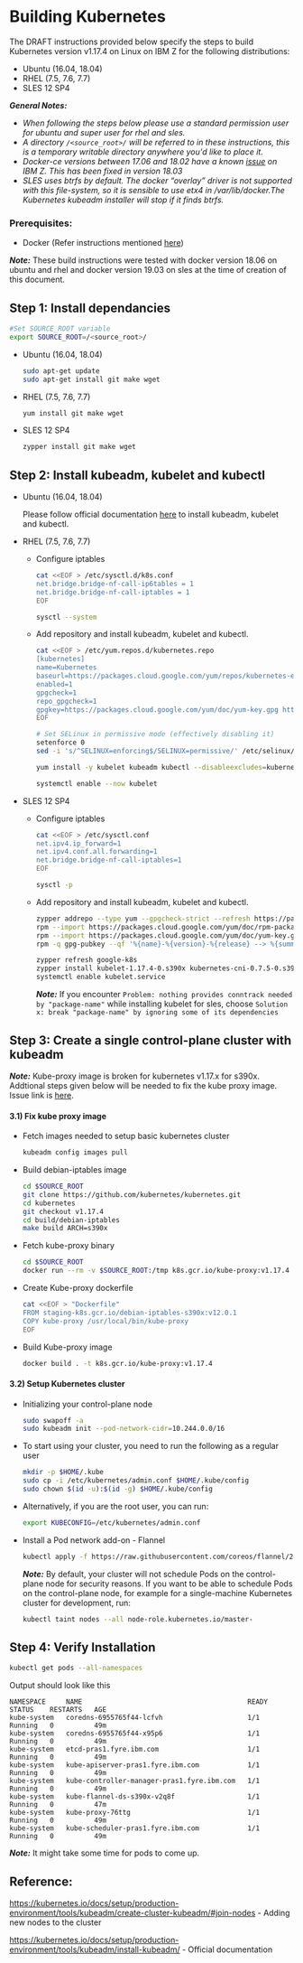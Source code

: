 # Building Kubernetes

The DRAFT instructions provided below specify the steps to build Kubernetes version v1.17.4 on Linux on IBM Z for the following distributions:

* Ubuntu (16.04, 18.04)
* RHEL (7.5, 7.6, 7.7)
* SLES 12 SP4

_**General Notes:**_
* _When following the steps below please use a standard permission user for ubuntu and super user for rhel and sles._
* _A directory `/<source_root>/` will be referred to in these instructions, this is a temporary writable directory anywhere you'd like to place it._
* _Docker-ce versions between 17.06 and 18.02 have a known [issue](https://github.com/docker/for-linux/issues/238) on IBM Z. This has been fixed in version 18.03_
* _SLES uses btrfs by default. The docker “overlay” driver is not supported with this file-system, so it is sensible to use etx4 in /var/lib/docker.The Kubernetes kubeadm installer will stop if it finds btrfs._

### Prerequisites:
* Docker (Refer instructions mentioned [here](https://docs.docker.com/install/linux/docker-ce/ubuntu/))

_**Note:**_ These build instructions were tested with docker version 18.06 on ubuntu and rhel and docker version 19.03 on sles at the time of creation of this document. 

## Step 1: Install dependancies
```bash
#Set SOURCE_ROOT variable
export SOURCE_ROOT=/<source_root>/
```

* Ubuntu (16.04, 18.04)	
    ```bash
    sudo apt-get update
    sudo apt-get install git make wget
    ```

* RHEL (7.5, 7.6, 7.7)
    ```bash
    yum install git make wget
    ```

* SLES 12 SP4
    ```bash
    zypper install git make wget
    ```

## Step 2: Install kubeadm, kubelet and kubectl

* Ubuntu (16.04, 18.04)	

    Please follow official documentation [here](https://kubernetes.io/docs/setup/production-environment/tools/kubeadm/install-kubeadm/) to install kubeadm, kubelet and kubectl.

* RHEL (7.5, 7.6, 7.7)

    * Configure iptables
        ```bash
        cat <<EOF > /etc/sysctl.d/k8s.conf
        net.bridge.bridge-nf-call-ip6tables = 1
        net.bridge.bridge-nf-call-iptables = 1
        EOF

        sysctl --system
        ```

    * Add repository and install kubeadm, kubelet and kubectl.
        ```bash
        cat <<EOF > /etc/yum.repos.d/kubernetes.repo
        [kubernetes]
        name=Kubernetes
        baseurl=https://packages.cloud.google.com/yum/repos/kubernetes-el7-s390x
        enabled=1
        gpgcheck=1
        repo_gpgcheck=1
        gpgkey=https://packages.cloud.google.com/yum/doc/yum-key.gpg https://packages.cloud.google.com/yum/doc/rpm-package-key.gpg
        EOF

        # Set SELinux in permissive mode (effectively disabling it)
        setenforce 0
        sed -i 's/^SELINUX=enforcing$/SELINUX=permissive/' /etc/selinux/config

        yum install -y kubelet kubeadm kubectl --disableexcludes=kubernetes

        systemctl enable --now kubelet
        ```

* SLES 12 SP4

    * Configure iptables
        ```bash
        cat <<EOF > /etc/sysctl.conf
        net.ipv4.ip_forward=1
        net.ipv4.conf.all.forwarding=1
        net.bridge.bridge-nf-call-iptables=1
        EOF

        sysctl -p
        ```
        
    * Add repository and install kubeadm, kubelet and kubectl.
        ```bash
        zypper addrepo --type yum --gpgcheck-strict --refresh https://packages.cloud.google.com/yum/repos/kubernetes-el7-s390x google-k8s
        rpm --import https://packages.cloud.google.com/yum/doc/rpm-package-key.gpg
        rpm --import https://packages.cloud.google.com/yum/doc/yum-key.gpg
        rpm -q gpg-pubkey --qf '%{name}-%{version}-%{release} --> %{summary}\n'
        
        zypper refresh google-k8s
        zypper install kubelet-1.17.4-0.s390x kubernetes-cni-0.7.5-0.s390x kubeadm-1.17.4-0.s390x cri-tools-1.13.0-0 kubectl-1.17.4-0.s390x
        systemctl enable kubelet.service
        ```
        _**Note:**_ If you encounter `Problem: nothing provides conntrack needed by "package-name"` while installing kubelet for sles, choose `Solution x: break "package-name" by ignoring some of its dependencies`

## Step 3: Create a single control-plane cluster with kubeadm

_**Note:**_ Kube-proxy image is broken for kubernetes v1.17.x for s390x. Addtional steps given below will be needed to fix the kube proxy image. Issue link is [here](https://github.com/kubernetes/kubernetes/issues/87197).

#### 3.1) Fix kube proxy image

* Fetch images needed to setup basic kubernetes cluster
    ```bash
    kubeadm config images pull
    ```
* Build debian-iptables image
    ```bash
    cd $SOURCE_ROOT
    git clone https://github.com/kubernetes/kubernetes.git
    cd kubernetes
    git checkout v1.17.4
    cd build/debian-iptables
    make build ARCH=s390x
    ```
* Fetch kube-proxy binary
    ```bash
    cd $SOURCE_ROOT
    docker run --rm -v $SOURCE_ROOT:/tmp k8s.gcr.io/kube-proxy:v1.17.4 cp /usr/local/bin/kube-proxy /tmp
    ```
* Create Kube-proxy dockerfile
    ```bash
    cat <<EOF > "Dockerfile"
    FROM staging-k8s.gcr.io/debian-iptables-s390x:v12.0.1
    COPY kube-proxy /usr/local/bin/kube-proxy
    EOF
    ```
* Build Kube-proxy image
    ```bash
    docker build . -t k8s.gcr.io/kube-proxy:v1.17.4
    ```

#### 3.2) Setup Kubernetes cluster

* Initializing your control-plane node
    ```bash
    sudo swapoff -a
    sudo kubeadm init --pod-network-cidr=10.244.0.0/16
    ```

*  To start using your cluster, you need to run the following as a regular user
    ```bash
    mkdir -p $HOME/.kube
    sudo cp -i /etc/kubernetes/admin.conf $HOME/.kube/config
    sudo chown $(id -u):$(id -g) $HOME/.kube/config
    ```
* Alternatively, if you are the root user, you can run:
    ```bash
    export KUBECONFIG=/etc/kubernetes/admin.conf
    ```

* Install a Pod network add-on - Flannel 

    ```bash
    kubectl apply -f https://raw.githubusercontent.com/coreos/flannel/2140ac876ef134e0ed5af15c65e414cf26827915/Documentation/kube-flannel.yml
    ```

    _**Note:**_ By default, your cluster will not schedule Pods on the control-plane node for security reasons. If you want to be able to schedule Pods on the control-plane node, for example for a single-machine Kubernetes cluster for development, run:
    ```bash
    kubectl taint nodes --all node-role.kubernetes.io/master-
    ```

## Step 4: Verify Installation

```bash
kubectl get pods --all-namespaces
```

Output should look like this
```
NAMESPACE     NAME                                         READY   STATUS    RESTARTS   AGE
kube-system   coredns-6955765f44-lcfvh                     1/1     Running   0          49m
kube-system   coredns-6955765f44-x95p6                     1/1     Running   0          49m
kube-system   etcd-pras1.fyre.ibm.com                      1/1     Running   0          49m
kube-system   kube-apiserver-pras1.fyre.ibm.com            1/1     Running   0          49m
kube-system   kube-controller-manager-pras1.fyre.ibm.com   1/1     Running   0          49m
kube-system   kube-flannel-ds-s390x-v2q8f                  1/1     Running   0          47m
kube-system   kube-proxy-76ttg                             1/1     Running   0          49m
kube-system   kube-scheduler-pras1.fyre.ibm.com            1/1     Running   0          49m
```
_**Note:**_ It might take some time for pods to come up. 


## Reference:
https://kubernetes.io/docs/setup/production-environment/tools/kubeadm/create-cluster-kubeadm/#join-nodes - Adding new nodes to the cluster

https://kubernetes.io/docs/setup/production-environment/tools/kubeadm/install-kubeadm/ - Official documentation
